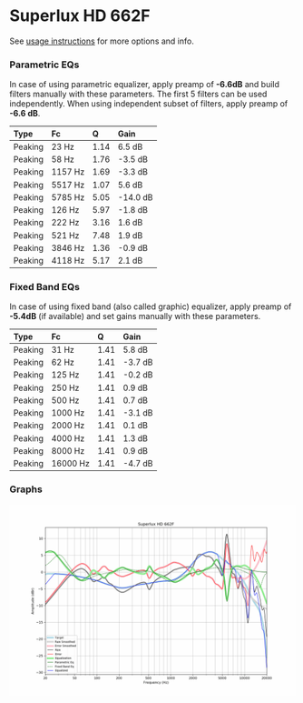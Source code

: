 # Superlux HD 662F
See [usage instructions](https://github.com/jaakkopasanen/AutoEq#usage) for more options and info.

### Parametric EQs
In case of using parametric equalizer, apply preamp of **-6.6dB** and build filters manually
with these parameters. The first 5 filters can be used independently.
When using independent subset of filters, apply preamp of **-6.6 dB**.

| Type    | Fc      |    Q | Gain     |
|:--------|:--------|:-----|:---------|
| Peaking | 23 Hz   | 1.14 | 6.5 dB   |
| Peaking | 58 Hz   | 1.76 | -3.5 dB  |
| Peaking | 1157 Hz | 1.69 | -3.3 dB  |
| Peaking | 5517 Hz | 1.07 | 5.6 dB   |
| Peaking | 5785 Hz | 5.05 | -14.0 dB |
| Peaking | 126 Hz  | 5.97 | -1.8 dB  |
| Peaking | 222 Hz  | 3.16 | 1.6 dB   |
| Peaking | 521 Hz  | 7.48 | 1.9 dB   |
| Peaking | 3846 Hz | 1.36 | -0.9 dB  |
| Peaking | 4118 Hz | 5.17 | 2.1 dB   |

### Fixed Band EQs
In case of using fixed band (also called graphic) equalizer, apply preamp of **-5.4dB**
(if available) and set gains manually with these parameters.

| Type    | Fc       |    Q | Gain    |
|:--------|:---------|:-----|:--------|
| Peaking | 31 Hz    | 1.41 | 5.8 dB  |
| Peaking | 62 Hz    | 1.41 | -3.7 dB |
| Peaking | 125 Hz   | 1.41 | -0.2 dB |
| Peaking | 250 Hz   | 1.41 | 0.9 dB  |
| Peaking | 500 Hz   | 1.41 | 0.7 dB  |
| Peaking | 1000 Hz  | 1.41 | -3.1 dB |
| Peaking | 2000 Hz  | 1.41 | 0.1 dB  |
| Peaking | 4000 Hz  | 1.41 | 1.3 dB  |
| Peaking | 8000 Hz  | 1.41 | 0.9 dB  |
| Peaking | 16000 Hz | 1.41 | -4.7 dB |

### Graphs
![](./Superlux%20HD%20662F.png)